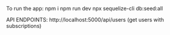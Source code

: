 To run the app:
npm i
npm run dev
npx sequelize-cli db:seed:all


API ENDPOINTS:
http://localhost:5000/api/users (get users with subscriptions)

